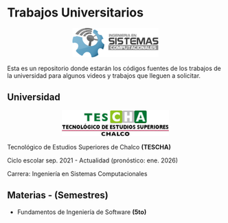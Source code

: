 # Trabajos Universitarios

<p align="center">
    <img src="./static/logo-isc.png" width="200"/>
</p>

Esta es un repositorio donde estarán los códigos fuentes de los trabajos de la universidad para algunos videos y trabajos que lleguen a solicitar.

## Universidad

<p align="center">
    <img src="./static/logo-tescha.png" width="250"/>
</p>

Tecnológico de Estudios Superiores de Chalco **(TESCHA)**

Ciclo escolar sep. 2021 - Actualidad (pronóstico: ene. 2026)

Carrera: Ingeniería en Sistemas Computacionales

## Materias - (Semestres)

- Fundamentos de Ingeniería de Software **(5to)**
